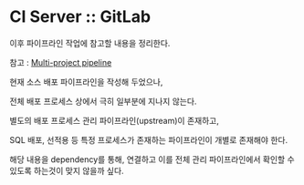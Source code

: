 # CI Server :: GitLab

이후 파이프라인 작업에 참고할 내용을 정리한다.

참고 : [Multi-project pipeline](https://zerotoprod.com/posts/gitlab-ci-advanced/)

현재 소스 배포 파이프라인을 작성해 두었으나,

전체 배포 프로세스 상에서 극히 일부분에 지나지 않는다.

별도의 배포 프로세스 관리 파이프라인\(upstream\)이 존재하고,

SQL 배포, 선적용 등 특정 프로세스가 존재하는 파이프라인이 개별로 존재해야 한다.

해당 내용을 dependency를 통해, 연결하고 이를 전체 관리 파이프라인에서 확인할 수 있도록 하는것이 맞지 않을까 싶다.


